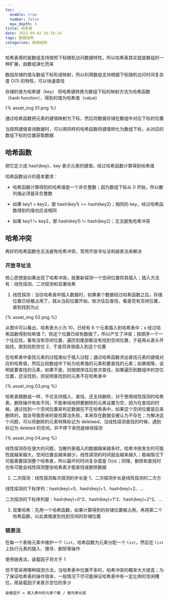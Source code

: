 ```yaml
---
toc:
  enable: true
  number: false
  max_depth: 3
title: 哈希表
date: 2023-04-02 16:19:24
tags: 数据结构
categories: 数据结构
---
```


哈希表用的是数组支持按照下标随机访问数据特性，所以哈希表其实就是数组的一种扩展，由数组演化而来

数组存储的值与数组下标形成映射，所以利用数组支持根据下标随机访问时间复杂度 O(1) 的特性，可以快速查找

存储的值为哈希键（key）
将哈希键转换为数组下标的映射方法为哈希函数（hash function），得到的值为哈希值（value)

{% asset_img 01.png %}

通过哈希函数把元素的键值映射为下标，然后将数据存储在数组中对应下标的位置

当按照键值查询数据时，可以用同样的哈希函数将键值转化为数组下标，从对应的数组下标的位置获取数据

## 哈希函数

把它定义成 hash(key)，key 表示元素的键值，经过哈希函数计算得到哈希值

哈希函数设计的基本要求：

- 哈希函数计算得到的哈希值是一个非负整数；因为数组下标从 0 开始，所以散列值必须是非负整数

- 如果 key1 = key2，那 hash(key1) == hash(key2)；相同的 key，经过哈希函数得到的值也应该相同

- 如果 key1 != key2，那 hash(key1) != hash(key2)；无法避免哈希冲突

## 哈希冲突

再好的哈希函数也无法避免哈希冲突，常用开放寻址法和链表法来解决

### 开放寻址法

核心思想是如果出现了哈希冲突，就重新探测一个空闲位置将其插入；插入方法有：线性探测、二次探测和双重哈希

1.  线性探测：当往哈希表中插入数据时，如果某个数据经过哈希函数之后，存储位置已经被占用了，就从当前位置开始，依次往后查找，看是否有空闲位置，直到找到为止

{% asset_img 02.png %}
  
从图中可以看出，哈希表大小为 10，已经有 6 个元素插入到哈希表中；x 经过哈希函数得到哈希值 7，但这个位置已经有数据了，所以产生了冲突；按顺序一个一个往后找，看有没有空闲位置，遍历到尾部都没有找到空闲位置，于是再从表头开始找，直到找到空位 2，于是将其值插入到这个位置
  
在哈希表中查找元素的过程类似于插入过程；通过哈希函数求出查找元素的键值对应的哈希值，然后比较数组中下标为哈希值的元素和要查找的元素；如果相等，说明是要查找的元素，如果不是，则按顺序往后依次查找，如果遍历到数组中的空位位置，还没找到，则说明查找到的元素不在哈希表中
  
{% asset_img 03.png %}

哈希表跟数组一样，不仅支持插入、查找，还支持删除，对于使用线性探测的哈希表，删除操作有些不同，不能单纯地把要删除的元素设置为空，因为在查找的时候，通过找到一个空闲位置来判定数据在不在哈希表中，如果这个空闲位置是后来删除的，就会导致原来的查找算法失败，本来存在数据会被认为不存在；为解决这个问题，可以将删除的元素特殊标记为 deleteed，当线性探测查找的时候，遇到标记为 deleted 的空间，并不停下来而是继续探测

{% asset_img 04.png %}
  
线性探测存在很大的问题，当散列表插入的数据越来越多时，哈希冲突发生的可能性就越来越大，空闲位置会越来越少，线性探测的时间就会越来越久；极端情况下可能需要探测整个哈希表，所以最坏的时间复杂度是 O(n)；同理，删除和查找时也有可能会线性探测整张哈希表才能查找或删除数据
    
2. 二次探测：线性探测每次探测的步长是 1，二次探测步长是线性探测的二次方

线性探测的下标序列：hash(key)+0、hash(key)+1、hash(key)+2、...

二次探测的下标序列是：hash(key)+0^2、hash(key)+1^2、hash(key)+2^2、...

3. 双重哈希：先用一个哈希函数，如果计算得到的存储位置被占用，再用第二个哈希函数，以此类推直到找到空闲的存储位置

### 链表法

在每一个表格元素中维护一个 `list`，哈希函数为元素分配一个 `list`，然后在 `list` 上执行元素的插入、搜寻、删除等操作

使用链表法，装载因子将大于 1

但不管采用哪种探测方法，当哈希表中位置不多时，哈希冲突的概率大大提高；为了保证哈希表的操作效率，一般情况下尽可能保证哈希表中有一定比例的空闲槽位，用装载因子来表示空位的多少

```
装载因子 = 填入表中的元素个数 / 散列表长度
```